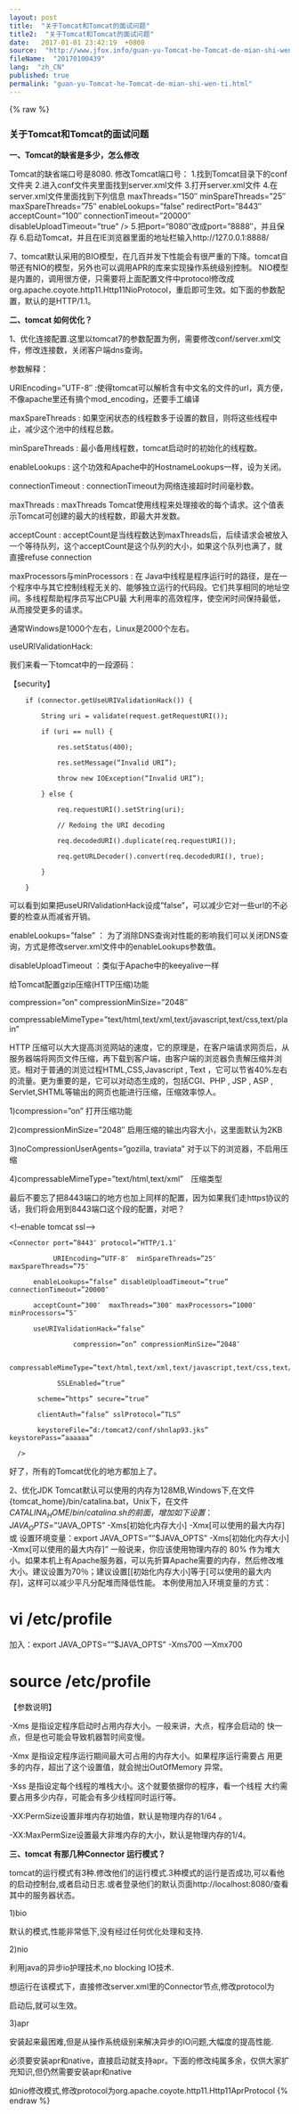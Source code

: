 ```yaml
---
layout: post
title:  "关于Tomcat和Tomcat的面试问题"
title2:  "关于Tomcat和Tomcat的面试问题"
date:   2017-01-01 23:42:19  +0800
source:  "http://www.jfox.info/guan-yu-Tomcat-he-Tomcat-de-mian-shi-wen-ti.html"
fileName:  "20170100439"
lang:  "zh_CN"
published: true
permalink: "guan-yu-Tomcat-he-Tomcat-de-mian-shi-wen-ti.html"
---
```

{% raw %}
### 关于Tomcat和Tomcat的面试问题

**一、Tomcat的缺省是多少，怎么修改**

Tomcat的缺省端口号是8080.
修改Tomcat端口号：
1.找到Tomcat目录下的conf文件夹
2.进入conf文件夹里面找到server.xml文件
3.打开server.xml文件
4.在server.xml文件里面找到下列信息
maxThreads=”150″ minSpareThreads=”25″ maxSpareThreads=”75″
enableLookups=”false” redirectPort=”8443″ acceptCount=”100″
connectionTimeout=”20000″ disableUploadTimeout=”true” />
5.把port=”8080″改成port=”8888″，并且保存
6.启动Tomcat，并且在IE浏览器里面的地址栏输入http://127.0.0.1:8888/

7、tomcat默认采用的BIO模型，在几百并发下性能会有很严重的下降。tomcat自带还有NIO的模型，另外也可以调用APR的库来实现操作系统级别控制。
NIO模型是内置的，调用很方便，只需要将上面配置文件中protocol修改成 org.apache.coyote.http11.Http11NioProtocol，重启即可生效。如下面的参数配置，默认的是HTTP/1.1。
<Connector port=”8080″   
protocol=”org.apache.coyote.http11.Http11NioProtocol”  
connectionTimeout=”20000″  
redirectPort=”8443″   
maxThreads=”500″   
minSpareThreads=”20″  
acceptCount=”100″ 
disableUploadTimeout=”true” 
enableLookups=”false”   
URIEncoding=”UTF-8″ />

**二、tomcat 如何优化？**

 1、优化连接配置.这里以tomcat7的参数配置为例，需要修改conf/server.xml文件，修改连接数，关闭客户端dns查询。

参数解释：

 URIEncoding=”UTF-8″ :使得tomcat可以解析含有中文名的文件的url，真方便，不像apache里还有搞个mod_encoding，还要手工编译

 maxSpareThreads : 如果空闲状态的线程数多于设置的数目，则将这些线程中止，减少这个池中的线程总数。

 minSpareThreads : 最小备用线程数，tomcat启动时的初始化的线程数。

 enableLookups : 这个功效和Apache中的HostnameLookups一样，设为关闭。

 connectionTimeout : connectionTimeout为网络连接超时时间毫秒数。

 maxThreads : maxThreads Tomcat使用线程来处理接收的每个请求。这个值表示Tomcat可创建的最大的线程数，即最大并发数。

 acceptCount : acceptCount是当线程数达到maxThreads后，后续请求会被放入一个等待队列，这个acceptCount是这个队列的大小，如果这个队列也满了，就直接refuse connection

 maxProcessors与minProcessors : 在 Java中线程是程序运行时的路径，是在一个程序中与其它控制线程无关的、能够独立运行的代码段。它们共享相同的地址空间。多线程帮助程序员写出CPU最 大利用率的高效程序，使空闲时间保持最低，从而接受更多的请求。

通常Windows是1000个左右，Linux是2000个左右。

 useURIValidationHack:

我们来看一下tomcat中的一段源码：

【security】

        if (connector.getUseURIValidationHack()) {

            String uri = validate(request.getRequestURI());

            if (uri == null) {

                res.setStatus(400);

                res.setMessage(“Invalid URI”);

                throw new IOException(“Invalid URI”);

            } else {

                req.requestURI().setString(uri);

                // Redoing the URI decoding

                req.decodedURI().duplicate(req.requestURI());

                req.getURLDecoder().convert(req.decodedURI(), true);

            }

        }

可以看到如果把useURIValidationHack设成”false”，可以减少它对一些url的不必要的检查从而减省开销。

 enableLookups=”false” ： 为了消除DNS查询对性能的影响我们可以关闭DNS查询，方式是修改server.xml文件中的enableLookups参数值。

 disableUploadTimeout ：类似于Apache中的keeyalive一样

给Tomcat配置gzip压缩(HTTP压缩)功能

compression=”on” compressionMinSize=”2048″

compressableMimeType=”text/html,text/xml,text/javascript,text/css,text/plain”

HTTP 压缩可以大大提高浏览网站的速度，它的原理是，在客户端请求网页后，从服务器端将网页文件压缩，再下载到客户端，由客户端的浏览器负责解压缩并浏览。相对于普通的浏览过程HTML,CSS,Javascript , Text ，它可以节省40%左右的流量。更为重要的是，它可以对动态生成的，包括CGI、PHP , JSP , ASP , Servlet,SHTML等输出的网页也能进行压缩，压缩效率惊人。

1)compression=”on” 打开压缩功能

2)compressionMinSize=”2048″ 启用压缩的输出内容大小，这里面默认为2KB

3)noCompressionUserAgents=”gozilla, traviata” 对于以下的浏览器，不启用压缩

4)compressableMimeType=”text/html,text/xml”　压缩类型

最后不要忘了把8443端口的地方也加上同样的配置，因为如果我们走https协议的话，我们将会用到8443端口这个段的配置，对吧？

<!–enable tomcat ssl–>

    <Connector port=”8443″ protocol=”HTTP/1.1″

               URIEncoding=”UTF-8″  minSpareThreads=”25″ maxSpareThreads=”75″

          enableLookups=”false” disableUploadTimeout=”true” connectionTimeout=”20000″

          acceptCount=”300″  maxThreads=”300″ maxProcessors=”1000″ minProcessors=”5″

          useURIValidationHack=”false”

                    compression=”on” compressionMinSize=”2048″

                    compressableMimeType=”text/html,text/xml,text/javascript,text/css,text/plain”

                SSLEnabled=”true”

           scheme=”https” secure=”true”

           clientAuth=”false” sslProtocol=”TLS”

           keystoreFile=”d:/tomcat2/conf/shnlap93.jks” keystorePass=”aaaaaa”

      />

好了，所有的Tomcat优化的地方都加上了。

2、优化JDK 
Tomcat默认可以使用的内存为128MB,Windows下,在文件{tomcat_home}/bin/catalina.bat，Unix下，在文件$CATALINA_HOME/bin/catalina.sh的前面，增加如下设置： 
JAVA_OPTS=”‘$JAVA_OPTS” -Xms[初始化内存大小] -Xmx[可以使用的最大内存] 
或 
设置环境变量：export JAVA_OPTS=””$JAVA_OPTS” -Xms[初始化内存大小] -Xmx[可以使用的最大内存]” 
一般说来，你应该使用物理内存的 80% 作为堆大小。如果本机上有Apache服务器，可以先折算Apache需要的内存，然后修改堆大小。建议设置为70％；建议设置[[初始化内存大小]等于[可以使用的最大内存]，这样可以减少平凡分配堆而降低性能。 
本例使用加入环境变量的方式： 
# vi /etc/profile 
加入：export JAVA_OPTS=””$JAVA_OPTS” -Xms700 —Xmx700 
# source /etc/profile

【参数说明】

-Xms 是指设定程序启动时占用内存大小。一般来讲，大点，程序会启动的 快一点，但是也可能会导致机器暂时间变慢。

-Xmx 是指设定程序运行期间最大可占用的内存大小。如果程序运行需要占 用更多的内存，超出了这个设置值，就会抛出OutOfMemory 异常。

-Xss 是指设定每个线程的堆栈大小。这个就要依据你的程序，看一个线程 大约需要占用多少内存，可能会有多少线程同时运行等。

-XX:PermSize设置非堆内存初始值，默认是物理内存的1/64 。

-XX:MaxPermSize设置最大非堆内存的大小，默认是物理内存的1/4。

**三、tomcat 有那几种Connector 运行模式？**

tomcat的运行模式有3种.修改他们的运行模式.3种模式的运行是否成功,可以看他的启动控制台,或者启动日志.或者登录他们的默认页面http://localhost:8080/查看其中的服务器状态。

1)bio

默认的模式,性能非常低下,没有经过任何优化处理和支持.

2)nio

利用java的异步io护理技术,no blocking IO技术.

想运行在该模式下，直接修改server.xml里的Connector节点,修改protocol为

 <Connector port=”80″ protocol=”org.apache.coyote.http11.Http11NioProtocol” 
connectionTimeout=”20000″ 
URIEncoding=”UTF-8″ 
useBodyEncodingForURI=”true” 
enableLookups=”false” 
redirectPort=”8443″ />

启动后,就可以生效。

3)apr

安装起来最困难,但是从操作系统级别来解决异步的IO问题,大幅度的提高性能.

必须要安装apr和native，直接启动就支持apr。下面的修改纯属多余，仅供大家扩充知识,但仍然需要安装apr和native

如nio修改模式,修改protocol为org.apache.coyote.http11.Http11AprProtocol
{% endraw %}
